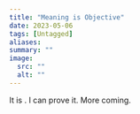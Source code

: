```yaml
---
title: "Meaning is Objective"
date: 2023-05-06
tags: [Untagged]
aliases:
summary: ""
image:
  src: ""
  alt: ""
---
```


It is . I can prove it. More coming.